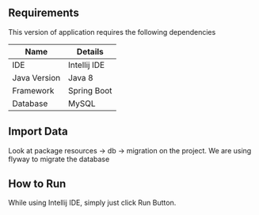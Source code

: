 ## Requirements

This version of application requires the following dependencies

| Name          | Details                  |
|---------------|--------------------------|
| IDE           | Intellij IDE             |
| Java Version  | Java 8                   |
| Framework     | Spring Boot              |
| Database      | MySQL                    |

## Import Data

Look at package resources -> db -> migration on the project. We are using flyway to migrate the database


## How to Run

While using Intellij IDE, simply just click Run Button.